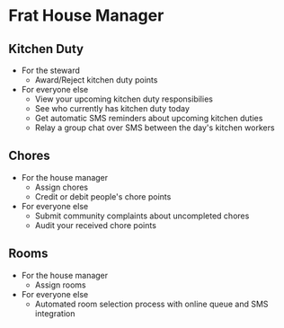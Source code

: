 Frat House Manager
==================

Kitchen Duty
------------

* For the steward
    * Award/Reject kitchen duty points
* For everyone else
    * View your upcoming kitchen duty responsibilies
    * See who currently has kitchen duty today
    * Get automatic SMS reminders about upcoming kitchen duties
    * Relay a group chat over SMS between the day's kitchen workers


Chores
------

* For the house manager
    * Assign chores
    * Credit or debit people's chore points
* For everyone else
    * Submit community complaints about uncompleted chores
    * Audit your received chore points

Rooms
-----

* For the house manager
    * Assign rooms
* For everyone else
    * Automated room selection process with online queue and SMS integration
